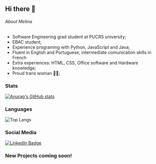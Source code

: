 ## Hi there 👋

###### About Melina

 - Software Engineering grad student at PUCRS university;
 - EBAC student;
 - Experience programing with Python, JavaScript and Java;
 - Fluent in English and Portuguese, intermediate comunication skills in French
 - Extra experiences: HTML, CSS, Office software and Hardware knowledge;
 - Proud trans woman :transgender_flag:;

### Stats
[![Anurag's GitHub stats](https://github-readme-stats.vercel.app/api?username=melrvg)](https://github.com/anuraghazra/github-readme-stats)

### Languages

![Top Langs](https://github-readme-stats.vercel.app/api/top-langs/?username=melrvg&size_weight=0.5&count_weight=0.5) 

### Social Media

<div id="badges">
  <a href="www.linkedin.com/in/melina-veloso-463aaa356">
    <img src="https://img.shields.io/badge/LinkedIn-blue?style=for-the-badge&logo=linkedin&logoColor=white" alt="LinkedIn Badge"/>
  </a>
</div>

### New Projects coming soon!
